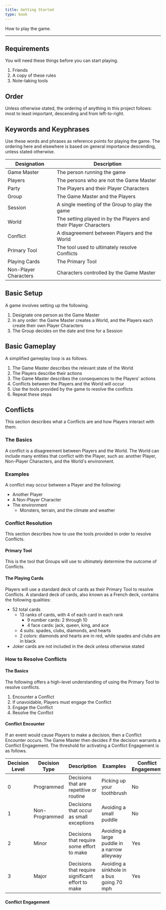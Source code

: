 ```yaml
---
title: Getting Started
type: book
---
```


How to play the game.

---

## Requirements

You will need these things before you can start playing.

1. Friends
2. A copy of these rules
3. Note-taking tools

## Order

Unless otherwise stated, the ordering of anything in this project follows: most to least important, descending and from left-to-right.

## Keywords and Keyphrases

Use these words and phrases as reference points for playing the game. The ordering here and elsewhere is based on general importance descending, unless stated otherwise.

| Designation           | Description                                                      |
| --------------------- | ---------------------------------------------------------------- |
| Game Master           | The person running the game                                      |
| Players               | The persons who are not the Game Master                          |
| Party                 | The Players and their Player Characters                          |
| Group                 | The Game Master and the Players                                  |
| Session               | A single meeting of the Group to play the game                   |
| World                 | The setting played in by the Players and their Player Characters |
| Conflict              | A disagreement between Players and the World                     |
| Primary Tool          | The tool used to ultimately resolve Conflicts                    |
| Playing Cards         | The Primary Tool                                                 |
| Non-Player Characters | Characters controlled by the Game Master                         |

## Basic Setup

A game involves setting up the following.

1. Designate one person as the Game Master
2. In any order: the Game Master creates a World, and the Players each create their own Player Characters
3. The Group decides on the date and time for a Session

## Basic Gameplay

A simplified gameplay loop is as follows.

1. The Game Master describes the relevant state of the World
2. The Players describe their actions
3. The Game Master describes the consequences to the Players' actions
4. Conflicts between the Players and the World will occur
5. Use the tools provided by the game to resolve the conflicts
6. Repeat these steps

## Conflicts

This section describes what a Conflicts are and how Players interact with them.

### The Basics

A conflict is a disagreement between Players and the World. The World can include many entities that conflict with the Player, such as: another Player, Non-Player Characters, and the World's environment.

### Examples

A conflict may occur between a Player and the following:

- Another Player
- A Non-Player Character
- The environment
  - Monsters, terrain, and the climate and weather

### Conflict Resolution

This section describes how to use the tools provided in order to resolve Conflicts.

#### Primary Tool

This is the tool that Groups will use to ultimately determine the outcome of Conflicts.

#### The Playing Cards

Players will use a standard deck of cards as their Primary Tool to resolve Conflicts. A standard deck of cards, also known as a French deck, contains the following qualities:

- 52 total cards
  - 13 ranks of cards, with 4 of each card in each rank
    - 9 number cards: 2 through 10
    - 4 face cards: jack, queen, king, and ace
  - 4 suits: spades, clubs, diamonds, and hearts
  - 2 colors: diamonds and hearts are in red, while spades and clubs are in black
- Joker cards are not included in the deck unless otherwise stated

### How to Resolve Conflicts

#### The Basics

The following offers a high-level understanding of using the Primary Tool to resolve conflicts.

1. Encounter a Conflict
2. If unavoidable, Players must engage the Conflict
3. Engage the Conflict
4. Resolve the Conflict

#### Conflict Encounter

If an event would cause Players to make a decision, then a Conflict Encounter occurs. The Game Master then decides if the decision warrants a Conflict Engagement. The threshold for activating a Conflict Engagement is as follows.

| Decision Level | Decision Type  | Description                                       | Examples                                     | Conflict Engagement |
| -------------- | -------------- | ------------------------------------------------- | -------------------------------------------- | ------------------- |
| 0              | Programmed     | Decisions that are repetitive or routine          | Picking up your toothbrush                   | No                  |
| 1              | Non-Programmed | Decisions that occur as small exceptions          | Avoiding a small puddle                      | No                  |
| 2              | Minor          | Decisions that require some effort to make        | Avoiding a large puddle in a narrow alleyway | Yes                 |
| 3              | Major          | Decisions that require significant effort to make | Avoiding a sinkhole in a bus going 70 mph    | Yes                 |

#### Conflict Engagement
